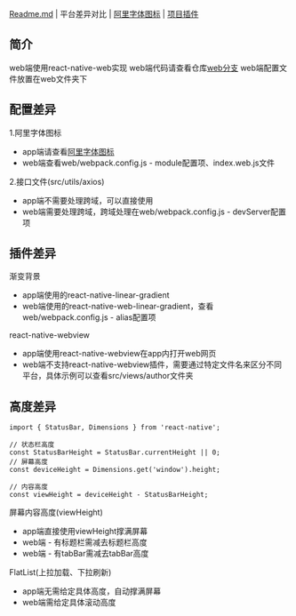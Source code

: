 [Readme.md](../README.md) | 平台差异对比 | [阿里字体图标](./iconfont.md) | [项目插件](./plugin.md)

## 简介

web端使用react-native-web实现
web端代码请查看仓库[web分支](https://github.com/xlz122/react-native-movie/tree/web)
web端配置文件放置在web文件夹下

## 配置差异

1.阿里字体图标
* app端请查看[阿里字体图标](./iconfont.md)
* web端查看web/webpack.config.js - module配置项、index.web.js文件

2.接口文件(src/utils/axios)

* app端不需要处理跨域，可以直接使用
* web端需要处理跨域，跨域处理在web/webpack.config.js - devServer配置项

## 插件差异

渐变背景

* app端使用的react-native-linear-gradient
* web端使用的react-native-web-linear-gradient，查看web/webpack.config.js - alias配置项

react-native-webview

* app端使用react-native-webview在app内打开web网页
* web端不支持react-native-webview插件，需要通过特定文件名来区分不同平台，具体示例可以查看src/views/author文件夹

## 高度差异

```
import { StatusBar, Dimensions } from 'react-native';

// 状态栏高度
const StatusBarHeight = StatusBar.currentHeight || 0;
// 屏幕高度
const deviceHeight = Dimensions.get('window').height;

// 内容高度
const viewHeight = deviceHeight - StatusBarHeight;
```

屏幕内容高度(viewHeight)

* app端直接使用viewHeight撑满屏幕
* web端 - 有标题栏需减去标题栏高度
* web端 - 有tabBar需减去tabBar高度

FlatList(上拉加载、下拉刷新)

* app端无需给定具体高度，自动撑满屏幕
* web端需给定具体滚动高度
